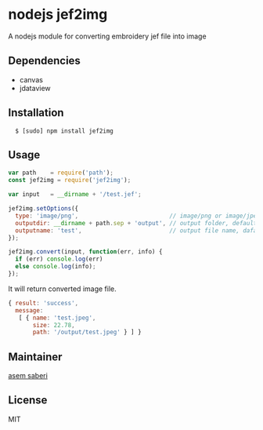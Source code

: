 # nodejs jef2img

A nodejs module for converting embroidery jef file into image

## Dependencies
- canvas
- jdataview


## Installation
```
  $ [sudo] npm install jef2img
```

## Usage

```javascript
var path    = require('path');
const jef2img = require('jef2img');

var input   = __dirname + '/test.jef';

jef2img.setOptions({
  type: 'image/png',                          // image/png or image/jpeg, default image/png
  outputdir: __dirname + path.sep + 'output', // output folder, default null (if null given, then it will create folder name same as file name)
  outputname: 'test',                         // output file name, dafault null (if null given, then it will create image name same as input name)
});

jef2img.convert(input, function(err, info) {
  if (err) console.log(err)
  else console.log(info);
});

```

It will return converted image file.

```javascript
{ result: 'success',
  message: 
   [ { name: 'test.jpeg',
       size: 22.78,
       path: '/output/test.jpeg' } ] }
```

## Maintainer
[asem saberi][0]

## License
MIT

[0]: https://github.com/akjabay/jef2img.git
